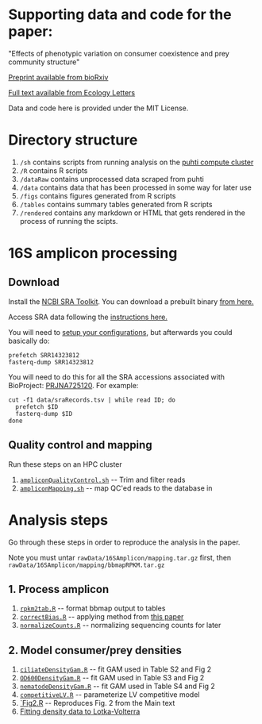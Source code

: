 
# Supporting data and code for the paper:

"Effects of phenotypic variation on consumer coexistence and prey community structure"

[Preprint available from bioRxiv](https://www.biorxiv.org/content/10.1101/2021.06.09.447767v1)

[Full text available from Ecology Letters]()

Data and code here is provided under the MIT License.

# Directory structure

1. `/sh` contains scripts from running analysis on the [puhti compute cluster](https://docs.csc.fi/computing/systems-puhti/)
2. `/R` contains R scripts
3. `/dataRaw` contains unprocessed data scraped from puhti
4. `/data` contains data that has been processed in some way for later use
5. `/figs` contains figures generated from R scripts
6. `/tables` contains summary tables generated from R scripts
7. `/rendered` contains any markdown or HTML that gets rendered in the process
of running the scipts.

# 16S amplicon processing

## Download
Install the [NCBI SRA Toolkit](https://github.com/ncbi/sra-tools). You can download a prebuilt binary [from here.](https://github.com/ncbi/sra-tools/wiki/02.-Installing-SRA-Toolkit)

Access SRA data following the [instructions here.](https://github.com/ncbi/sra-tools/wiki/HowTo:-Access-SRA-Data)

You will need to [setup your configurations](https://github.com/ncbi/sra-tools/wiki/03.-Quick-Toolkit-Configuration), but afterwards you could basically do:

```{bash}
prefetch SRR14323812
fasterq-dump SRR14323812
```

You will need to do this for all the SRA accessions associated with BioProject: [PRJNA725120](https://www.ncbi.nlm.nih.gov/bioproject/725120). For example:

```{bash}
cut -f1 data/sraRecords.tsv | while read ID; do
  prefetch $ID
  fasterq-dump $ID
done
```

## Quality control and mapping
Run these steps on an HPC cluster

1. [`ampliconQualityControl.sh`](sh/ampliconQualityControl.sh) -- Trim and filter reads
2. [`ampliconMapping.sh`](sh/ampliconMapping.sh) -- map QC'ed reads to the database in 

# Analysis steps
Go through these steps in order to reproduce the analysis in the paper. 

Note you must untar `rawData/16SAmplicon/mapping.tar.gz` first, 
then `rawData/16SAmplicon/mapping/bbmapRPKM.tar.gz`

## 1. Process amplicon
1. [`rpkm2tab.R`](R/rpkm2tab.R) -- format bbmap output to tables
2. [`correctBias.R`](R/correctBias.R) -- applying method from [this paper](https://elifesciences.org/articles/46923)
3. [`normalizeCounts.R`](R/normalizeCounts.R) -- normalizing sequencing counts for later 

## 2. Model consumer/prey densities
1. [`ciliateDensityGam.R`](R/ciliateDensityGam.R) -- fit GAM used in Table S2 and Fig 2
2. [`OD600DensityGam.R`](R/OD600DensityGam.R) -- fit GAM used in Table S3 and Fig 2
3. [`nematodeDensityGam.R`](R/nematodeDensityGam.R) -- fit GAM used in Table S4 and Fig 2
4. [`competitiveLV.R`](R/competitiveLV.R) -- parameterize LV competitive model
4. [`Fig2.R](R/Fig2.R) -- Reproduces Fig. 2 from the Main text
5. [Fitting density data to Lotka-Volterra]() 
